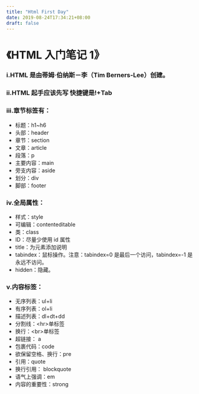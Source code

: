 ```yaml
---
title: "Html First Day"
date: 2019-08-24T17:34:21+08:00
draft: false
---
```


# 《HTML 入门笔记 1》

### i.HTML 是由蒂姆·伯纳斯－李（Tim Berners-Lee）创建。

### ii.HTML 起手应该先写<!DOCTYPE html> 快捷键是!+Tab

### iii.章节标签有：

- 标题：h1~h6
- 头部：header
- 章节：section
- 文章：article
- 段落：p
- 主要内容：main
- 旁支内容：aside
- 划分：div
- 脚部：footer

### iv.全局属性：

- 样式：style
- 可编辑：contenteditable
- 类：class
- ID：尽量少使用 id 属性
- title：为元素添加说明
- tabindex：鼠标操作。注意：tabindex=0 是最后一个访问，tabindex=-1 是永远不访问。
- hidden：隐藏。

### v.内容标签：

- 无序列表：ul+li
- 有序列表：ol+li
- 描述列表：dl+dt+dd
- 分割线：&lt;hr&gt;单标签
- 换行：&lt;br&gt;单标签
- 超链接： a
- 包裹代码：code
- 欲保留空格、换行：pre
- 引用：quote
- 换行引用： blockquote
- 语气上强调：em
- 内容的重要性：strong
